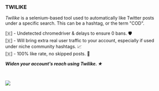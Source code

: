 ### TWILIKE ###

*Twilike* is a selenium-based tool used to automatically like Twitter posts under a specific search. This can be a hashtag, or the term "COD".

[​🇽​] - Undetected chromedriver & delays to ensure 0 bans. 🛡️<br>
[​🇽​] - Will bring extra real user traffic to your account, especially if used under niche community hashtags. 📈<br>
[​🇽​] - 100% like rate, no skipped posts. 💯



***Widen your account's reach using Twilike. ★***

<br>

![](https://i.imgur.com/GriFdvM.png)
